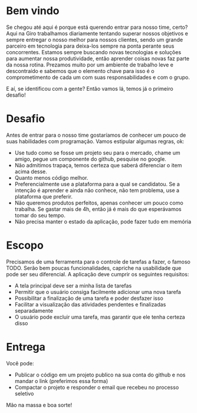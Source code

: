 # Bem vindo 

Se chegou até aqui é porque está querendo entrar para nosso time, certo? Aqui na Giro trabalhamos diariamente tentando superar nossos objetivos e sempre entregar o nosso melhor para nossos clientes, sendo um grande parceiro em tecnologia para deixa-los sempre na ponta perante seus concorrentes. Estamos sempre buscando novas tecnologias e soluções para aumentar nossa produtividade, então aprender coisas novas faz parte da nossa rotina. Prezamos muito por um ambiente de trabalho leve e descontraído e sabemos que o elemento chave para isso é o comprometimento de cada um com suas responsabilidades e com o grupo.

E aí, se identificou com a gente? Então vamos lá, temos já o primeiro desafio!

# Desafio

Antes de entrar para o nosso time gostaríamos de conhecer um pouco de suas habilidades com programação. Vamos estipular algumas regras, ok:

- Use tudo como se fosse um projeto seu para o mercado, chame um amigo, pegue um componente do github, pesquise no google.
- Não admitimos trapaça, temos certeza que saberá diferenciar o item acima desse.
- Quanto menos código melhor.
- Preferencialmente use a plataforma para a qual se candidatou. Se a intenção é aprender e ainda não conhece, não tem problema, use a plataforma que preferir.
- Não queremos produtos perfeitos, apenas conhecer um pouco como trabalha. Se gastar mais de 4h, então já é mais do que esperávamos tomar do seu tempo.
- Não precisa manter o estado da aplicação, pode fazer tudo em memória

# Escopo

Precisamos de uma ferramenta para o controle de tarefas a fazer, o famoso TODO. Serão bem poucas funcionalidades, capriche na usabilidade que pode ser seu diferencial. A aplicação deve cumprir os seguintes requisitos:

- A tela principal deve ser a minha lista de tarefas
- Permitir que o usuário consiga facilmente adicionar uma nova tarefa
- Possibilitar a finalização de uma tarefa e poder desfazer isso
- Facilitar a visualização das atividades pendentes e finalizadas separadamente
- O usuário pode excluir uma tarefa, mas garantir que ele tenha certeza disso

# Entrega

Você pode:

- Publicar o código em um projeto publico na sua conta do github e nos mandar o link (preferimos essa forma)
- Compactar o projeto e responder o email que recebeu no processo seletivo

Mão na massa e boa sorte!
